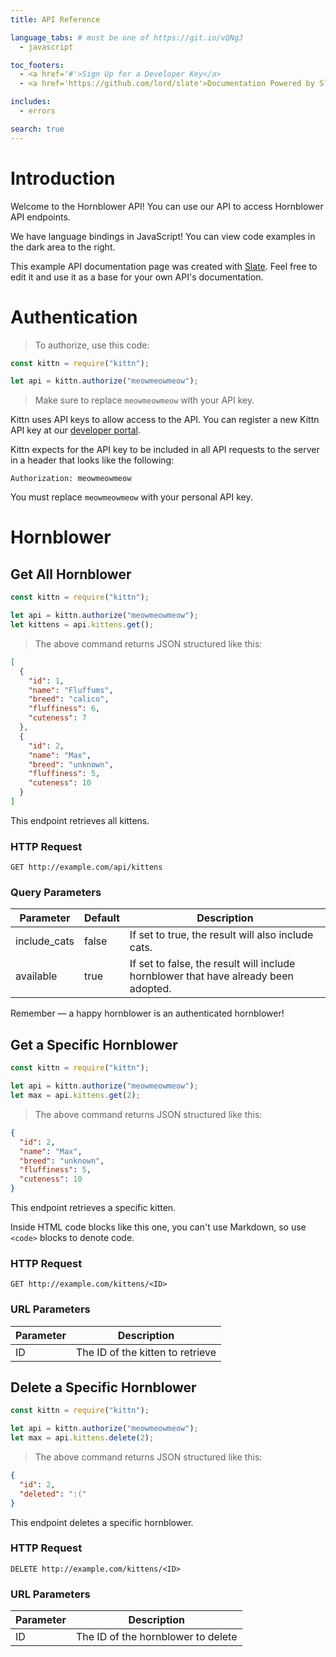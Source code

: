 ```yaml
---
title: API Reference

language_tabs: # must be one of https://git.io/vQNgJ
  - javascript

toc_footers:
  - <a href='#'>Sign Up for a Developer Key</a>
  - <a href='https://github.com/lord/slate'>Documentation Powered by Slate</a>

includes:
  - errors

search: true
---
```


# Introduction

Welcome to the Hornblower API! You can use our API to access Hornblower API endpoints.

We have language bindings in JavaScript! You can view code examples in the dark area to the right.

This example API documentation page was created with [Slate](https://github.com/lord/slate). Feel free to edit it and use it as a base for your own API's documentation.

# Authentication

> To authorize, use this code:

```javascript
const kittn = require("kittn");

let api = kittn.authorize("meowmeowmeow");
```

> Make sure to replace `meowmeowmeow` with your API key.

Kittn uses API keys to allow access to the API. You can register a new Kittn API key at our [developer portal](http://example.com/developers).

Kittn expects for the API key to be included in all API requests to the server in a header that looks like the following:

`Authorization: meowmeowmeow`

<aside class="notice">
You must replace <code>meowmeowmeow</code> with your personal API key.
</aside>

# Hornblower

## Get All Hornblower

```javascript
const kittn = require("kittn");

let api = kittn.authorize("meowmeowmeow");
let kittens = api.kittens.get();
```

> The above command returns JSON structured like this:

```json
[
  {
    "id": 1,
    "name": "Fluffums",
    "breed": "calico",
    "fluffiness": 6,
    "cuteness": 7
  },
  {
    "id": 2,
    "name": "Max",
    "breed": "unknown",
    "fluffiness": 5,
    "cuteness": 10
  }
]
```

This endpoint retrieves all kittens.

### HTTP Request

`GET http://example.com/api/kittens`

### Query Parameters

| Parameter    | Default | Description                                                                         |
| ------------ | ------- | ----------------------------------------------------------------------------------- |
| include_cats | false   | If set to true, the result will also include cats.                                  |
| available    | true    | If set to false, the result will include hornblower that have already been adopted. |

<aside class="success">
Remember — a happy hornblower is an authenticated hornblower!
</aside>

## Get a Specific Hornblower

```javascript
const kittn = require("kittn");

let api = kittn.authorize("meowmeowmeow");
let max = api.kittens.get(2);
```

> The above command returns JSON structured like this:

```json
{
  "id": 2,
  "name": "Max",
  "breed": "unknown",
  "fluffiness": 5,
  "cuteness": 10
}
```

This endpoint retrieves a specific kitten.

<aside class="warning">Inside HTML code blocks like this one, you can't use Markdown, so use <code>&lt;code&gt;</code> blocks to denote code.</aside>

### HTTP Request

`GET http://example.com/kittens/<ID>`

### URL Parameters

| Parameter | Description                      |
| --------- | -------------------------------- |
| ID        | The ID of the kitten to retrieve |

## Delete a Specific Hornblower

```javascript
const kittn = require("kittn");

let api = kittn.authorize("meowmeowmeow");
let max = api.kittens.delete(2);
```

> The above command returns JSON structured like this:

```json
{
  "id": 2,
  "deleted": ":("
}
```

This endpoint deletes a specific hornblower.

### HTTP Request

`DELETE http://example.com/kittens/<ID>`

### URL Parameters

| Parameter | Description                        |
| --------- | ---------------------------------- |
| ID        | The ID of the hornblower to delete |
